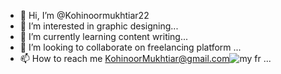 - 👋 Hi, I’m @Kohinoormukhtiar22
- 👀 I’m interested in graphic designing...
- 🌱 I’m currently learning content writing...
- 💞️ I’m looking to collaborate on freelancing platform ...
- 📫 How to reach me KohinoorMukhtiar@gmail.com![my fr](https://user-images.githubusercontent.com/106024814/169702322-3527e8c2-8292-47ee-b81e-d89bca3bb914.jpg)
...

<!---
Kohinoormukhtiar22/Kohinoormukhtiar22 is a ✨ special ✨ repository because its `README.md` (this file) appears on your GitHub profile.
You can click the Preview link to take a look at your changes.
--->
